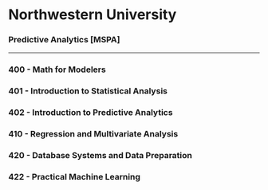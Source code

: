 #  Northwestern University
### Predictive Analytics [MSPA]
-----------------------------------------------
### 400 - Math for Modelers 
### 401 - Introduction to Statistical Analysis
### 402 - Introduction to Predictive Analytics
### 410 - Regression and Multivariate Analysis 
### 420 - Database Systems and Data Preparation
### 422 - Practical Machine Learning
